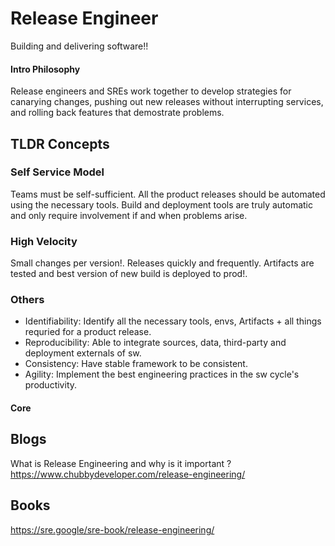 # Release Engineer
Building and delivering software!!

#### Intro Philosophy
Release engineers and SREs work together to develop strategies for canarying changes, 
pushing out new releases without interrupting services, and rolling back features that demostrate problems.

## TLDR Concepts

### Self Service Model
Teams must be self-sufficient.
All the product releases should be automated using the necessary tools.
Build and deployment tools are truly automatic and only require
involvement if and when problems arise.


### High Velocity
Small changes per version!.
Releases quickly and frequently.
Artifacts are tested and best version of new build is deployed to prod!.


### Others

* Identifiability: Identify all the necessary tools, envs, Artifacts + all things requried for a product release.
* Reproducibility: Able to integrate sources, data, third-party and deployment externals of sw.
* Consistency: Have stable framework to be consistent.
* Agility: Implement the best engineering practices in the sw cycle's productivity.


#### Core 

## Blogs


What is Release Engineering and why is it important ?
<br>
https://www.chubbydeveloper.com/release-engineering/


## Books

https://sre.google/sre-book/release-engineering/

